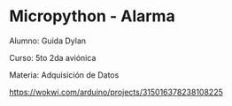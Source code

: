 # Micropython - Alarma

Alumno: Guida Dylan


Curso: 5to 2da aviónica


Materia: Adquisición de Datos

https://wokwi.com/arduino/projects/315016378238108225
